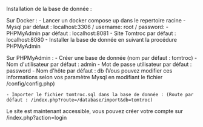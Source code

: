 Installation de la base de donnée : 

Sur Docker : 
    - Lancer un docker compose up dans le repertoire racine
        - Mysql par défaut : localhost:3306 / username: root / password: 
        - PHPMyAdmin par défaut : localhost:8081
        - Site Tomtroc par défaut : localhost:8080
    - Installer la base de donnée en suivant la procédure PHPMyAdmin

Sur PHPMyAdmin :
    - Créer une base de donnée (nom par défaut : tomtroc)
    - Nom d'utilisateur par défaut : admin
    - Mot de passe utilisateur par défaut : password
    - Nom d'hôte par défaut : db
    (Vous pouvez modifier ces informations selon vos paramètre Mysql en modifiant le fichier /config/config.php)

    - Importer le fichier tomtroc.sql dans la base de donnée : (Route par défaut : /index.php?route=/database/import&db=tomtroc)

Le site est maintenant accessible, vous pouvez créer votre compte sur /index.php?action=login